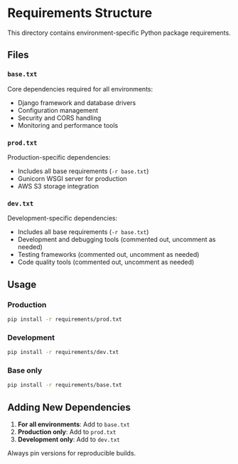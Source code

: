 # Requirements Structure

This directory contains environment-specific Python package requirements.

## Files

### `base.txt`
Core dependencies required for all environments:
- Django framework and database drivers
- Configuration management
- Security and CORS handling
- Monitoring and performance tools

### `prod.txt`
Production-specific dependencies:
- Includes all base requirements (`-r base.txt`)
- Gunicorn WSGI server for production
- AWS S3 storage integration

### `dev.txt`
Development-specific dependencies:
- Includes all base requirements (`-r base.txt`)
- Development and debugging tools (commented out, uncomment as needed)
- Testing frameworks (commented out, uncomment as needed)
- Code quality tools (commented out, uncomment as needed)

## Usage

### Production
```bash
pip install -r requirements/prod.txt
```

### Development
```bash
pip install -r requirements/dev.txt
```

### Base only
```bash
pip install -r requirements/base.txt
```

## Adding New Dependencies

1. **For all environments**: Add to `base.txt`
2. **Production only**: Add to `prod.txt`
3. **Development only**: Add to `dev.txt`

Always pin versions for reproducible builds.